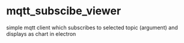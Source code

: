 # mqtt_subscibe_viewer
simple mqtt client which subscribes to selected topic (argument) and displays as chart in electron
